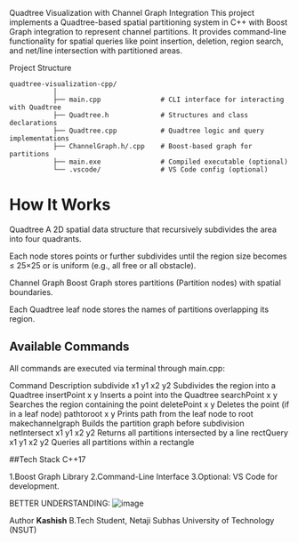 Quadtree Visualization with Channel Graph Integration
This project implements a Quadtree-based spatial partitioning system in C++ with Boost Graph integration to represent channel partitions. It provides command-line functionality for spatial queries like point insertion, deletion, region search, and net/line intersection with partitioned areas.

 Project Structure
```
quadtree-visualization-cpp/
           │
           ├── main.cpp               # CLI interface for interacting with Quadtree
           ├── Quadtree.h             # Structures and class declarations
           ├── Quadtree.cpp           # Quadtree logic and query implementations
           ├── ChannelGraph.h/.cpp    # Boost-based graph for partitions
           ├── main.exe               # Compiled executable (optional)
           └── .vscode/               # VS Code config (optional)
```
# How It Works
 Quadtree
A 2D spatial data structure that recursively subdivides the area into four quadrants.

Each node stores points or further subdivides until the region size becomes ≤ 25×25 or is uniform (e.g., all free or all obstacle).

 Channel Graph
Boost Graph stores partitions (Partition nodes) with spatial boundaries.

Each Quadtree leaf node stores the names of partitions overlapping its region.


 ## Available Commands
All commands are executed via terminal through main.cpp:

Command	Description
subdivide x1 y1 x2 y2	Subdivides the region into a Quadtree
insertPoint x y	Inserts a point into the Quadtree
searchPoint x y	Searches the region containing the point
deletePoint x y	Deletes the point (if in a leaf node)
pathtoroot x y	Prints path from the leaf node to root
makechannelgraph	Builds the partition graph before subdivision
netIntersect x1 y1 x2 y2	Returns all partitions intersected by a line
rectQuery x1 y1 x2 y2	Queries all partitions within a rectangle

##Tech Stack
C++17

1.Boost Graph Library
2.Command-Line Interface
3.Optional: VS Code for development.

BETTER UNDERSTANDING:
![image](https://github.com/user-attachments/assets/a5fcd8b3-dc1c-4e25-ac3a-753bc96c267c)

Author
**Kashish**
B.Tech Student, Netaji Subhas University of Technology (NSUT)

